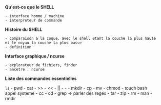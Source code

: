 **Qu'est-ce que le SHELL**

	- interface homme / machine
	- interpreteur de commande

**Histoire du SHELL**

	- comparaison a la coque, avec le shell etant la couche la plus haute et le noyau la couche la plus basse
	- definition

**Interface graphique / ncurse**

	- explorateur de fichiers, finder
	- ancetre : ncurse

**Liste des commandes essentielles**

`ls`
	- pwd
	- cat
	- >>
	- <<
	- ||
	- -
	- mkdir 
	- cp
	- mv
	- chmod
	- touch
	bash
	appel systeme
	- cc
	- cd
	- grep  -> parler des regex
	- tar
	- zip
	- rm 
	- man
	- rmdir
